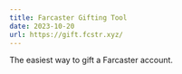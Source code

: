 ```yaml
---
title: Farcaster Gifting Tool
date: 2023-10-20
url: https://gift.fcstr.xyz/
---
```


The easiest way to gift a Farcaster account.
